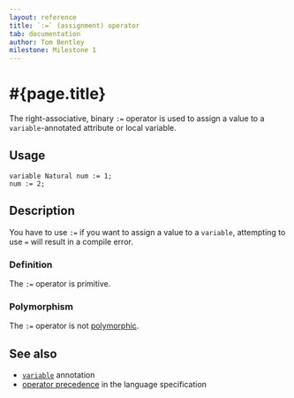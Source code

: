```yaml
---
layout: reference
title: `:=` (assignment) operator
tab: documentation
author: Tom Bentley
milestone: Milestone 1
---
```


# #{page.title}

The right-associative, binary `:=` operator is used to assign a value to a
`variable`-annotated attribute or local variable.

## Usage 

    variable Natural num := 1;
    num := 2;

## Description

You have to use `:=` if you want to assign a value to a `variable`, attempting
to use `=` will result in a compile error.

### Definition

The `:=` operator is primitive.

### Polymorphism

The `:=` operator is not [polymorphic](/documentation/tour/language-module/#operator_polymorphism). 

## See also

* [`variable`](../../ceylon.language/variable) annotation
* [operator precedence](#{site.urls.spec}#operatorprecedence) in the 
  language specification
